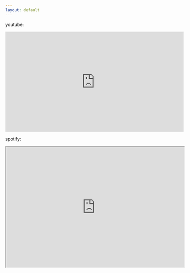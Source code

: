 ```yaml
---
layout: default
---
```


youtube:
<iframe width="560" height="315" src="https://www.youtube.com/embed/ZUc9ZQHBazg" frameborder="0" allow="accelerometer; autoplay; encrypted-media; gyroscope; picture-in-picture" allowfullscreen></iframe>

<br>

spotify:
<iframe src="https://open.spotify.com/embed/artist/4YDmV7HfHNlwXBnoLkLrrd?theme=white&view=coverart" width="560" height="380" frameborder="1" allowtransparency="true" allow="encrypted-media"></iframe>

